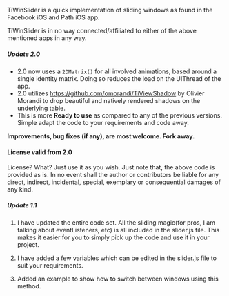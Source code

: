 TiWinSlider is a quick implementation of sliding windows as found in the Facebook iOS and Path iOS app. 

TiWinSlider is in no way connected/affiliated to either of the above mentioned apps in any way.

##### Update 2.0
- 2.0 now uses a `2DMatrix()` for all involved animations, based around a single identity matrix. Doing so reduces the load on the UIThread of the app.
- 2.0 utilizes <https://github.com/omorandi/TiViewShadow> by Olivier Morandi to drop beautiful and natively rendered shadows on the underlying table.
- This is more <strong>Ready to use</strong> as compared to any of the previous versions. Simple adapt the code to your requirements and code away.

<strong>Improvements, bug fixes (if any), are most welcome. Fork away.</strong>


#### License valid from 2.0
License? What? Just use it as you wish. Just note that, the above code is provided as is. In no event shall the author or contributors be liable for any direct, indirect, incidental, special, exemplary or consequential damages of any kind. 


##### Update 1.1
1. I have updated the entire code set. All the sliding magic(for pros, I am talking about eventListeners, etc) is all included in the slider.js file. This makes it easier for you to simply pick up the code and use it in your project. 

2. I have added a few variables which can be edited in the slider.js file to suit your requirements.

3. Added an example to show how to switch between windows using this method.